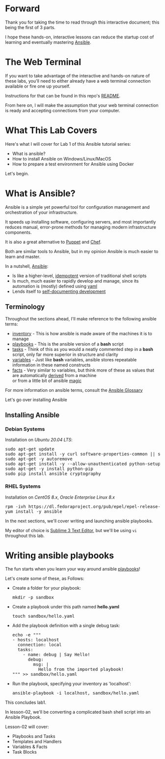 # Forward

Thank you for taking the time to read through 
this interactive document; this being the first of 3 parts.

I hope these hands-on, interactive lessons can reduce the startup 
cost of learning and eventually mastering [Ansible](newtab+https://www.ansible.com/).

# The Web Terminal

If you want to take advantage of the interactive and hands-on nature of these labs,
you'll need to either already have a web terminal connection available or fire one up 
yourself.

Instructions for that can be found in this repo's [README](newtab+https://raw.githubusercontent.com/berttejeda/bert.lessons/main/README.md).

From here on, I will make the assumption that your web terminal 
connection is ready and accepting connections from your computer.

# What This Lab Covers

Here's what I will cover for Lab 1 of this Ansible tutorial series:

- What is ansible?
- How to install Ansible on Windows/Linux/MacOS
- How to prepare a test environment for Ansible using Docker

Let's begin.

# What is Ansible?

Ansible is a simple yet powerful tool for configuration management and orchestration of your infrastructure. 

It speeds up installing software, configuring servers, and most importantly reduces manual, error-prone methods for managing modern infrastructure components.

It is also a great alternative to [Puppet](newtab+https://puppet.com/) and [Chef](newtab+https://www.chef.io/configuration-management/). 

Both are similar tools to Ansible, but in my opinion Ansible is much easier to learn and master.

In a nutshell, [Ansible](newtab+https://www.ansible.com/):
  
- Is like a higher-level, [idempotent](newtab+https://en.wikipedia.org/wiki/Idempotence#Computer_science_meaning) version of traditional shell scripts
- Is much, much easier to rapidly develop and manage, since its automation is (mostly) defined using [yaml](newtab+https://yaml.org/)
- Lends itself to [self-documenting development](newtab+https://en.wikipedia.org/wiki/Self-documenting_code)

## Terminology

Throughout the sections ahead, I'll make reference to the following ansible terms:

- [inventory](newtab+https://docs.ansible.com/ansible/latest/user_guide/intro_inventory.html) - This is how ansible is made aware of the machines it is to manage
- [playbooks](newtab+https://docs.ansible.com/ansible/latest/user_guide/playbooks_intro.html) - This is the ansible version of a **bash** script
- [tasks](newtab+https://docs.ansible.com/ansible/latest/user_guide/playbooks_intro.html#tasks-list) - Think of this as you would a neatly commented step in a **bash** script, only far more superior in structure and clarity
- [variables](newtab+https://docs.ansible.com/ansible/latest/user_guide/playbooks_variables.html) - Just like **bash** variables, ansible stores repeatable information in these named constructs
- [facts](newtab+https://docs.ansible.com/ansible/latest/user_guide/playbooks_variables.html) - Very similar to variables, but think more of these as values that <br />
  are automatically [derived](newtab+https://docs.ansible.com/ansible/latest/user_guide/playbooks_variables.html#information-discovered-from-systems-facts) from a machine<br />
  or from a little bit of ansible [magic](newtab+https://docs.ansible.com/ansible/latest/user_guide/playbooks_variables.html#magic-variables-and-how-to-access-information-about-other-hosts)

For more information on ansible terms, consult the [Ansible Glossary](newtab+https://docs.ansible.com/ansible/latest/reference_appendices/glossary.html)

Let's go over installing Ansible

## Installing Ansible

### Debian Systems

Installation on *Ubuntu* *20.04 LTS*:

<pre class='clickable-code'>
sudo apt-get update
sudo apt-get install -y curl software-properties-common || sudo apt-get install -y python-software-properties
sudo apt-get -y autoremove
sudo apt-get install -y --allow-unauthenticated python-setuptools python-dev libffi-dev libssl-dev git sshpass tree
sudo apt-get -y install python-pip
sudo pip install ansible cryptography
</pre>

### RHEL Systems

Installation on *CentOS 8.x*, *Oracle Enterprise Linux 8.x*

<pre class='clickable-code'>
rpm -ivh https://dl.fedoraproject.org/pub/epel/epel-release-latest-8.noarch.rpm
yum install -y ansible
</pre>

In the next sections, we'll cover writing and launching ansible playbooks.

My editor of choice is [Sublime 3 Text Editor](newtab+https://www.sublimetext.com/3), 
but we'll be using `vi` throughout this lab.

# Writing ansible playbooks

The fun starts when you learn your way around ansible [playbooks](newtab+https://docs.ansible.com/ansible/latest/user_guide/playbooks_intro.html)!

Let's create some of these, as Follows:

- Create a folder for your playbook:<br />
  <pre class='clickable-code'>mkdir -p sandbox</pre>
- Create a playbook under this path named **hello.yaml**<br />
  <pre class='clickable-code'>touch sandbox/hello.yaml</pre>
- Add the playbook definition with a single debug task:<br />

  <pre class='clickable-code'>
  echo -e """
  - hosts: localhost
    connection: local
    tasks:
      - name: debug | Say Hello!
        debug:
          msg: |
            Hello from the imported playbook!
  """ >> sandbox/hello.yaml 
  </pre>

- Run the playbook, specifying your inventory as 'localhost':<br />
  <pre class='clickable-code'>ansible-playbook -i localhost, sandbox/hello.yaml</pre>

This concludes lab1. 

In lesson-02, we'll be converting a complicated bash shell script into an Ansible Playbook.

Lesson-02 will cover:

- Playbooks and Tasks
- Templates and Handlers
- Variables & Facts
- Task Blocks